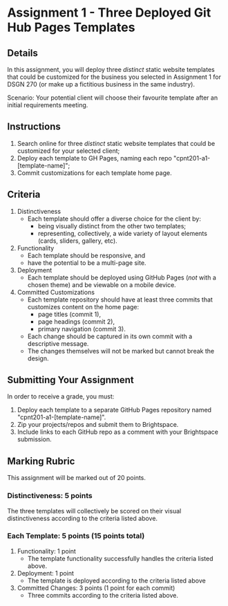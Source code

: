 # Assignment 1 - Three Deployed Git Hub Pages Templates

## Details
In this assignment, you will deploy three _distinct_ static website templates that could be customized for the business you selected in Assignment 1 for DSGN 270 (or make up a fictitious business in the same industry). 

Scenario: Your potential client will choose their favourite template after an initial requirements meeting.

## Instructions
1. Search online for three _distinct_ static website templates that could be customized for your selected client;
2. Deploy each template to GH Pages, naming each repo "cpnt201-a1-[template-name]";
3. Commit customizations for each template home page.

## Criteria
1. Distinctiveness 
    - Each template should offer a diverse choice for the client by:
        - being visually distinct from the other two templates;
        - representing, collectively, a wide variety of layout elements (cards, sliders, gallery, etc).
2. Functionality
    - Each template should be responsive, and 
    - have the potential to be a multi-page site.
3. Deployment
    - Each template should be deployed using GitHub Pages (_not_ with a chosen theme) and be viewable on a mobile device.
4. Committed Customizations
    - Each template repository should have at least three commits that customizes content on the home page:
        - page titles (commit 1),
        - page headings (commit 2),
        - primary navigation (commit 3).
    - Each change should be captured in its own commit with a descriptive message. 
    - The changes themselves will not be marked but cannot break the design.

## Submitting Your Assignment
In order to receive a grade, you must:
1. Deploy each template to a separate GitHub Pages repository named "cpnt201-a1-[template-name]".
2. Zip your projects/repos and submit them to Brightspace.
3. Include links to each GitHub repo as a comment with your Brightspace submission.

## Marking Rubric
This assignment will be marked out of 20 points.

### Distinctiveness: 5 points 
The three templates will collectively be scored on their visual distinctiveness according to the criteria listed above.

### Each Template: 5 points (15 points total)
1. Functionality: 1 point 
    - The template functionality successfully handles the criteria listed above.
2. Deployment: 1 point
    - The template is deployed according to the criteria listed above 
3. Committed Changes: 3 points (1 point for each commit)
    - Three commits according to the criteria listed above.